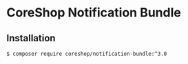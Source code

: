 # CoreShop Notification Bundle

## Installation
```bash
$ composer require coreshop/notification-bundle:^3.0
```
